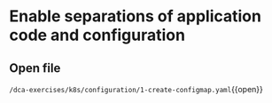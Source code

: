 # Enable separations of application code and configuration

## Open file

`/dca-exercises/k8s/configuration/1-create-configmap.yaml`{{open}}